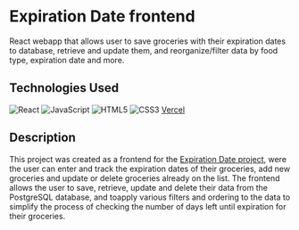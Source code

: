 # Expiration Date frontend

React webapp that allows user to save groceries with their expiration dates to database, retrieve and update them, and reorganize/filter data by food type, expiration date and more. 

## Technologies Used

![React](https://img.shields.io/badge/react-%2320232a.svg?style=for-the-badge&logo=react&logoColor=%2361DAFB) 
![JavaScript](https://img.shields.io/badge/javascript-%23323330.svg?style=for-the-badge&logo=javascript&logoColor=%23F7DF1E)
![HTML5](https://img.shields.io/badge/html5-%23E34F26.svg?style=for-the-badge&logo=html5&logoColor=white) 
![CSS3](https://img.shields.io/badge/css3-%231572B6.svg?style=for-the-badge&logo=css3&logoColor=white)
[Vercel](https://img.shields.io/badge/vercel-%23000000.svg?style=for-the-badge&logo=vercel&logoColor=white)

## Description

This project was created as a frontend for the [Expiration Date project](https://expiration-date.vercel.app/?), were the user can enter and track the expiration dates of their groceries, add new groceries and update or delete groceries already on the list. The frontend allows the user to save, retrieve, update and delete their data from the PostgreSQL database, and toapply various filters and ordering to the data to simplify the process of checking the number of days left until expiration for their groceries. 




